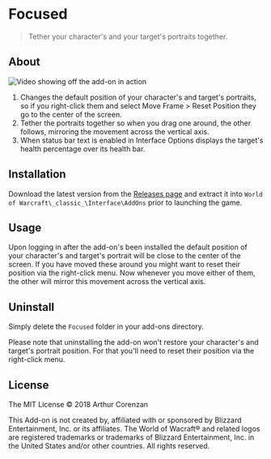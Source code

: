 # Focused

> Tether your character's and your target's portraits together.

## About

![Video showing off the add-on in action](https://i.imgur.com/WHc1hCv.gifv)

1. Changes the default position of your character's and target's portraits, so if you right-click them and select Move Frame > Reset Position they go to the center of the screen.
2. Tether the portraits together so when you drag one around, the other follows, mirroring the movement across the vertical axis.
3. When status bar text is enabled in Interface Options displays the target's health percentage over its health bar.

## Installation

Download the latest version from the [Releases page](https://github.com/haggen/wow/releases) and extract it into `World of Warcraft\_classic_\Interface\AddOns` prior to launching the game.

## Usage

Upon logging in after the add-on's been installed the default position of your character's and target's portrait will be close to the center of the screen. If you have moved these around you might want to reset their position via the right-click menu. Now whenever you move either of them, the other will mirror this movement across the vertical axis.

## Uninstall

Simply delete the `Focused` folder in your add-ons directory.

Please note that uninstalling the add-on won't restore your character's and target's portrait position. For that you'll need to reset their position via the right-click menu.

## License

The MIT License © 2018 Arthur Corenzan

This Add-on is not created by, affiliated with or sponsored by Blizzard Entertainment, Inc. or its affiliates. The World of Wacraft® and related logos are registered trademarks or trademarks of Blizzard Entertainment, Inc. in the United States and/or other countries. All rights reserved.
